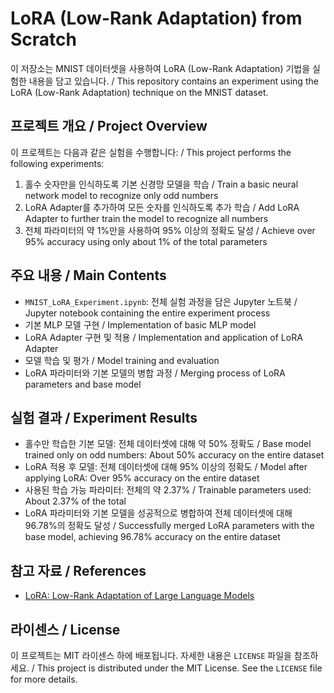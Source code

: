# LoRA (Low-Rank Adaptation) from Scratch

이 저장소는 MNIST 데이터셋을 사용하여 LoRA (Low-Rank Adaptation) 기법을 실험한 내용을 담고 있습니다. / This repository contains an experiment using the LoRA (Low-Rank Adaptation) technique on the MNIST dataset.

## 프로젝트 개요 / Project Overview

이 프로젝트는 다음과 같은 실험을 수행합니다: / This project performs the following experiments:

1. 홀수 숫자만을 인식하도록 기본 신경망 모델을 학습 / Train a basic neural network model to recognize only odd numbers
2. LoRA Adapter를 추가하여 모든 숫자를 인식하도록 추가 학습 / Add LoRA Adapter to further train the model to recognize all numbers
3. 전체 파라미터의 약 1%만을 사용하여 95% 이상의 정확도 달성 / Achieve over 95% accuracy using only about 1% of the total parameters

## 주요 내용 / Main Contents

- `MNIST_LoRA_Experiment.ipynb`: 전체 실험 과정을 담은 Jupyter 노트북 / Jupyter notebook containing the entire experiment process
- 기본 MLP 모델 구현 / Implementation of basic MLP model
- LoRA Adapter 구현 및 적용 / Implementation and application of LoRA Adapter
- 모델 학습 및 평가 / Model training and evaluation
- LoRA 파라미터와 기본 모델의 병합 과정 / Merging process of LoRA parameters and base model

## 실험 결과 / Experiment Results

- 홀수만 학습한 기본 모델: 전체 데이터셋에 대해 약 50% 정확도 / Base model trained only on odd numbers: About 50% accuracy on the entire dataset
- LoRA 적용 후 모델: 전체 데이터셋에 대해 95% 이상의 정확도 / Model after applying LoRA: Over 95% accuracy on the entire dataset
- 사용된 학습 가능 파라미터: 전체의 약 2.37% / Trainable parameters used: About 2.37% of the total
- LoRA 파라미터와 기본 모델을 성공적으로 병합하여 전체 데이터셋에 대해 96.78%의 정확도 달성 / Successfully merged LoRA parameters with the base model, achieving 96.78% accuracy on the entire dataset

## 참고 자료 / References

- [LoRA: Low-Rank Adaptation of Large Language Models](https://arxiv.org/abs/2106.09685)

## 라이센스 / License

이 프로젝트는 MIT 라이센스 하에 배포됩니다. 자세한 내용은 `LICENSE` 파일을 참조하세요. / This project is distributed under the MIT License. See the `LICENSE` file for more details.
